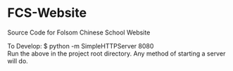 # FCS-Website
Source Code for Folsom Chinese School Website

To Develop:
$ python -m SimpleHTTPServer 8080
<br>
Run the above in the project root directory. Any method of starting a server will do.
